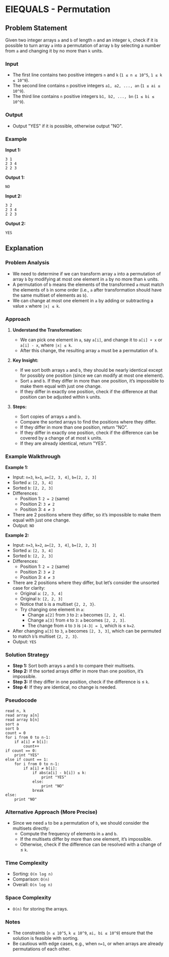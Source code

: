 # EIEQUALS - Permutation

## Problem Statement

Given two integer arrays `a` and `b` of length `n` and an integer `k`, check if it is possible to turn array `a` into a permutation of array `b` by selecting a number from `a` and changing it by no more than `k` units.

### Input
- The first line contains two positive integers `n` and `k` (`1 ≤ n ≤ 10^5`, `1 ≤ k ≤ 10^9`).
- The second line contains `n` positive integers `a1, a2, ..., an` (`1 ≤ ai ≤ 10^9`).
- The third line contains `n` positive integers `b1, b2, ..., bn` (`1 ≤ bi ≤ 10^9`).

### Output
- Output "YES" if it is possible, otherwise output "NO".

### Example
**Input 1:**
```
3 1
2 3 4
2 2 3
```
**Output 1:**
```
NO
```

**Input 2:**
```
3 2
2 3 4
2 2 3
```
**Output 2:**
```
YES
```

## Explanation

### Problem Analysis
- We need to determine if we can transform array `a` into a permutation of array `b` by modifying at most one element in `a` by no more than `k` units.
- A permutation of `b` means the elements of the transformed `a` must match the elements of `b` in some order (i.e., `a` after transformation should have the same multiset of elements as `b`).
- We can change at most one element in `a` by adding or subtracting a value `x` where `|x| ≤ k`.

### Approach
1. **Understand the Transformation:**
   - We can pick one element in `a`, say `a[i]`, and change it to `a[i] + x` or `a[i] - x`, where `|x| ≤ k`.
   - After this change, the resulting array `a` must be a permutation of `b`.

2. **Key Insight:**
   - If we sort both arrays `a` and `b`, they should be nearly identical except for possibly one position (since we can modify at most one element).
   - Sort `a` and `b`. If they differ in more than one position, it’s impossible to make them equal with just one change.
   - If they differ in exactly one position, check if the difference at that position can be adjusted within `k` units.

3. **Steps:**
   - Sort copies of arrays `a` and `b`.
   - Compare the sorted arrays to find the positions where they differ.
   - If they differ in more than one position, return "NO".
   - If they differ in exactly one position, check if the difference can be covered by a change of at most `k` units.
   - If they are already identical, return "YES".

### Example Walkthrough
**Example 1:**
- Input: `n=3`, `k=1`, `a=[2, 3, 4]`, `b=[2, 2, 3]`
- Sorted `a`: `[2, 3, 4]`
- Sorted `b`: `[2, 2, 3]`
- Differences:
  - Position 1: `2 = 2` (same)
  - Position 2: `3 ≠ 2`
  - Position 3: `4 ≠ 3`
- There are 2 positions where they differ, so it’s impossible to make them equal with just one change.
- Output: `NO`

**Example 2:**
- Input: `n=3`, `k=2`, `a=[2, 3, 4]`, `b=[2, 2, 3]`
- Sorted `a`: `[2, 3, 4]`
- Sorted `b`: `[2, 2, 3]`
- Differences:
  - Position 1: `2 = 2` (same)
  - Position 2: `3 ≠ 2`
  - Position 3: `4 ≠ 3`
- There are 2 positions where they differ, but let’s consider the unsorted case for clarity:
  - Original `a`: `[2, 3, 4]`
  - Original `b`: `[2, 2, 3]`
  - Notice that `b` is a multiset `{2, 2, 3}`.
  - Try changing one element in `a`:
    - Change `a[2]` from `3` to `2`: `a` becomes `[2, 2, 4]`.
    - Change `a[3]` from `4` to `3`: `a` becomes `[2, 2, 3]`.
    - The change from `4` to `3` is `|4-3| = 1`, which is ≤ `k=2`.
- After changing `a[3]` to `3`, `a` becomes `[2, 3, 3]`, which can be permuted to match `b`’s multiset `{2, 2, 3}`.
- Output: `YES`

### Solution Strategy
- **Step 1:** Sort both arrays `a` and `b` to compare their multisets.
- **Step 2:** If the sorted arrays differ in more than one position, it’s impossible.
- **Step 3:** If they differ in one position, check if the difference is ≤ `k`.
- **Step 4:** If they are identical, no change is needed.

### Pseudocode
```plaintext
read n, k
read array a[n]
read array b[n]
sort a
sort b
count = 0
for i from 0 to n-1:
    if a[i] ≠ b[i]:
        count++
if count == 0:
    print "YES"
else if count == 1:
    for i from 0 to n-1:
        if a[i] ≠ b[i]:
            if abs(a[i] - b[i]) ≤ k:
                print "YES"
            else:
                print "NO"
            break
else:
    print "NO"
```

### Alternative Approach (More Precise)
- Since we need `a` to be a permutation of `b`, we should consider the multisets directly:
  - Compute the frequency of elements in `a` and `b`.
  - If the multisets differ by more than one element, it’s impossible.
  - Otherwise, check if the difference can be resolved with a change of ≤ `k`.

### Time Complexity
- Sorting: `O(n log n)`
- Comparison: `O(n)`
- Overall: `O(n log n)`

### Space Complexity
- `O(n)` for storing the arrays.

### Notes
- The constraints (`n ≤ 10^5`, `k ≤ 10^9`, `ai, bi ≤ 10^9`) ensure that the solution is feasible with sorting.
- Be cautious with edge cases, e.g., when `n=1`, or when arrays are already permutations of each other.